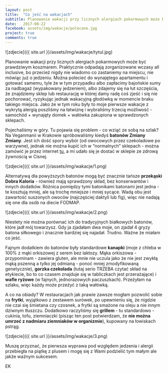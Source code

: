 ```yaml
---
layout: post
title:  "Co jeść na wakacjach"
subtitle: Planowanie wakacji przy licznych alergiach pokarmowych może być prawdziwym koszmarem. Jak zmienić go w udany wypoczynek? Kilka rad...
date:   2017-08-22
facebook: assets/img/wakacje/polecane.jpg
project: true
comments: true
---
```


![zdjecie]({{ site.url }}/assets/img/wakacje/tytul.jpg)

Planowanie wakacji przy licznych alergiach pokarmowych może być prawdziwym koszmarem. Praktycznie odpadają zorganizowane wczasy all inclusive, bo przecież nigdy nie wiadomo co zastaniemy na miejscu, nie mówiąc już o jedzeniu. Można polecieć do wynajętego apartamentu i gotować samemu, tyle że w tym przypadku albo zapłacimy bajońskie sumy za nadbagaż (wypakowany jedzeniem), albo zdajemy się na łut szczęścia, że znajdziemy sklep lub restaurację w której damy radę coś zjeść i się nie pochorować, ryzykując jednak wakacyjną głodówką w momencie braku takiego miejsca. Jako że w tym roku były to moje pierwsze wakacje z wykrytą alergią poszliśmy na łatwiznę i wybraliśmy trzecią możliwość - samochód + wynajęty domek + wałówka zakupiona w sprawdzonych sklepach.

Pojechaliśmy w góry. Tu pojawia się problem - co wziąć ze sobą na szlak? Na Veganmanii w Krakowie spróbowaliśmy kiedyś **batonów Zmiany Zmiany**. Jest ich dość spory wybór (od owocowych przez czekoladowe po warzywne), jednak nie można kupić ich w “normalnych” sklepach - można zamówić je przez internet [tu](http://zmianyzmiany.pl/), a mi udało się je dostać w sklepie ze zdrową żywnością w Cisnej. 

![zdjecie]({{ site.url }}/assets/img/wakacje/1.png)

Alternatywą dla powyższych batonów mogą być znacznie tańsze **przekąski Dobra Kaloria** - również mają sprawdzony skład, bez konserwantów i innych dodatków. Różnica pomiędzy tymi batonikami batonami jest jedna - te kosztują mniej, ale są trochę mniejsze i mniej sycące. Wadą obu jest zawartość suszonych owoców (najczęściej daktyli lub fig), więc nie nadają się one dla osób na diecie FODMAP.

![zdjecie]({{ site.url }}/assets/img/wakacje/2.png)

Niestety nie można porównać ich do tradycyjnych białkowych batonów, które jadł mój towarzysz. Gdy ja zjadałam dwa moje, on zjadał 4 gryzy batona siłkowego i znacznie bardziej się najadał. Trudno. Ważne że miałam co jeść.

Fajnym dodatkiem do batonów były standardowe **kanapki** (moje z chleba w 100% z mąki orkiszowej z serem bez laktozy. Mąka orkiszowa - przypominam - zawiera gluten, ale mnie nie uczula jako że nie jest zwykłą mąką pszenną a tylko jej odmianą - ponoć mniej zmodyfikowaną genetycznie), **gorzka czekolada** (tutaj serio TRZEBA czytać skład na etykiecie, bo to co czasem znajduje się w tabliczkach jest przerażające) i **wafle ryżowe** (w fajnych, jednorazowych paczuszkach). Przeżyłam na szlaku, więc każdy może przeżyć z taką wałówką.

A co na obiady? W restauracjach jak prawie zawsze mogłam pozwolić sobie na **frytki**, wyjątkowo z zestawem surówek, po upewnieniu się, że nigdzie nie czai się śmietana czy czosnek, a frytki są smażone na oleju a nie innym dziwnym tłuszczu. 
Dodatkowo raczyliśmy się **grillem** - tu standardowo - cukinia, tofu, ziemniaczki (pisząc ten post potwierdzam, że **nie można umrzeć z nadmiaru ziemniaków w organizmie**), kupowany na łowiskach pstrąg. 

![zdjecie]({{ site.url }}/assets/img/wakacje/3.png)

Muszę przyznać, że pierwsza wyprawa pod względem jedzenia i alergii przebiegła na piątkę z plusem i mogę się z Wami podzielić tym małym ale jakże ważnym sukcesem.

EK
